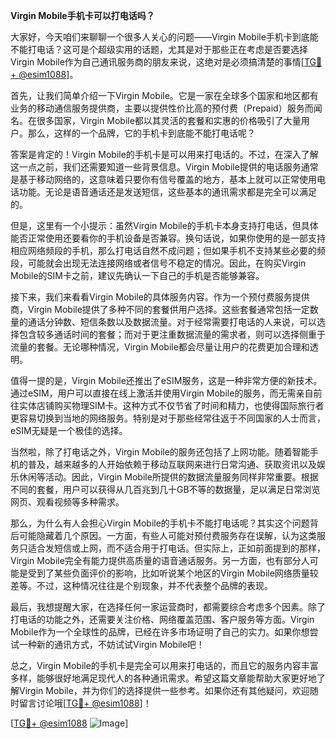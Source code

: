 **Virgin Mobile手机卡可以打电话吗？**

大家好，今天咱们来聊聊一个很多人关心的问题——Virgin Mobile手机卡到底能不能打电话？这可是个超级实用的话题，尤其是对于那些正在考虑是否要选择Virgin Mobile作为自己通讯服务商的朋友来说，这绝对是必须搞清楚的事情[[TG💪+ @esim1088](https://t.me/s/esim1088)]。

首先，让我们简单介绍一下Virgin Mobile。它是一家在全球多个国家和地区都有业务的移动通信服务提供商，主要以提供性价比高的预付费（Prepaid）服务而闻名。在很多国家，Virgin Mobile都以其灵活的套餐和实惠的价格吸引了大量用户。那么，这样的一个品牌，它的手机卡到底能不能打电话呢？

答案是肯定的！Virgin Mobile的手机卡是可以用来打电话的。不过，在深入了解这一点之前，我们还需要知道一些背景信息。Virgin Mobile提供的电话服务通常是基于移动网络的，这意味着只要你有信号覆盖的地方，基本上就可以正常使用电话功能。无论是语音通话还是发送短信，这些基本的通讯需求都是完全可以满足的。

但是，这里有一个小提示：虽然Virgin Mobile的手机卡本身支持打电话，但具体能否正常使用还要看你的手机设备是否兼容。换句话说，如果你使用的是一部支持相应网络频段的手机，那么打电话自然不成问题；但如果手机不支持某些必要的频段，可能就会出现无法连接网络或者信号不稳定的情况。因此，在购买Virgin Mobile的SIM卡之前，建议先确认一下自己的手机是否能够兼容。

接下来，我们来看看Virgin Mobile的具体服务内容。作为一个预付费服务提供商，Virgin Mobile提供了多种不同的套餐供用户选择。这些套餐通常包括一定数量的通话分钟数、短信条数以及数据流量。对于经常需要打电话的人来说，可以选择包含较多通话时间的套餐；而对于更注重数据流量的需求者，则可以选择侧重于流量的套餐。无论哪种情况，Virgin Mobile都会尽量让用户的花费更加合理和透明。

值得一提的是，Virgin Mobile还推出了eSIM服务，这是一种非常方便的新技术。通过eSIM，用户可以直接在线上激活并使用Virgin Mobile的服务，而无需亲自前往实体店铺购买物理SIM卡。这种方式不仅节省了时间和精力，也使得国际旅行者更容易切换到当地的网络服务。特别是对于那些经常往返于不同国家的人士而言，eSIM无疑是一个极佳的选择。

当然啦，除了打电话之外，Virgin Mobile的服务还包括了上网功能。随着智能手机的普及，越来越多的人开始依赖于移动互联网来进行日常沟通、获取资讯以及娱乐休闲等活动。因此，Virgin Mobile所提供的数据流量服务同样非常重要。根据不同的套餐，用户可以获得从几百兆到几十GB不等的数据量，足以满足日常浏览网页、观看视频等多种需求。

那么，为什么有人会担心Virgin Mobile的手机卡不能打电话呢？其实这个问题背后可能隐藏着几个原因。一方面，有些人可能对预付费服务存在误解，认为这类服务只适合发短信或上网，而不适合用于打电话。但实际上，正如前面提到的那样，Virgin Mobile完全有能力提供高质量的语音通话服务。另一方面，也有部分人可能是受到了某些负面评价的影响，比如听说某个地区的Virgin Mobile网络质量较差等。不过，这种情况往往是个别现象，并不代表整个品牌的表现。

最后，我想提醒大家，在选择任何一家运营商时，都需要综合考虑多个因素。除了打电话的功能之外，还需要关注价格、网络覆盖范围、客户服务等方面。Virgin Mobile作为一个全球性的品牌，已经在许多市场证明了自己的实力。如果你想尝试一种新的通讯方式，不妨试试Virgin Mobile吧！

总之，Virgin Mobile的手机卡是完全可以用来打电话的，而且它的服务内容丰富多样，能够很好地满足现代人的各种通讯需求。希望这篇文章能帮助大家更好地了解Virgin Mobile，并为你们的选择提供一些参考。如果你还有其他疑问，欢迎随时留言讨论哦[[TG💪+ @esim1088](https://t.me/s/esim1088)]！

[[TG💪+ @esim1088](https://t.me/s/esim1088) ![Image](https://i.postimg.cc/4NQfJmqS/Snipaste-2025-05-13-00-14-12.png)]
